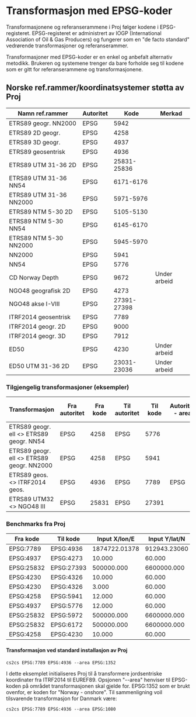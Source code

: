 # Transformasjon med EPSG-koder

Transformasjonene og referanserammene i Proj følger kodene i EPSG-registeret. EPSG-registeret er administrert av IOGP (International Association of Oil & Gas Producers) og fungerer som en "de facto standard" vedrørende transformasjoner og referanserammer.

Transformasjoner med EPSG-koder er en enkel og anbefalt alternativ metodikk. Brukeren og systemene trenger da bare forholde seg til kodene som er gitt for referanserammene og transformasjonene.		


## Norske ref.rammer/koordinatsystemer støtta av Proj

| Namn ref.rammer         | Autoritet | Kode        | Merkad       |
| ----------------------- | --------- | ----------- | ------------ |
| ETRS89 geogr. NN2000    | EPSG      | 5942        |              |
| ETRS89 2D geogr.        | EPSG      | 4258        |              |
| ETRS89 3D geogr.        | EPSG      | 4937        |              |
| ETRS89 geosentrisk      | EPSG      | 4936        |              |
| ETRS89 UTM 31-36 2D     | EPSG      | 25831-25836 |              |
| ETRS89 UTM 31-36 NN54   | EPSG      | 6171-6176   |              |
| ETRS89 UTM 31-36 NN2000 | EPSG      | 5971-5976   |              |
| ETRS89 NTM 5-30 2D      | EPSG      | 5105-5130   |              |
| ETRS89 NTM 5-30 NN54    | EPSG      | 6145-6170   |              |
| ETRS89 NTM 5-30 NN2000  | EPSG      | 5945-5970   |              |
| NN2000                  | EPSG      | 5941        |              |
| NN54                    | EPSG      | 5776        |              |
| CD Norway Depth         | EPSG      | 9672        | Under arbeid |
| NGO48 geografisk 2D     | EPSG      | 4273        |              |
| NGO48 akse I-VIII       | EPSG      | 27391-27398 |              |
| ITRF2014 geosentrisk    | EPSG      | 7789        |              |
| ITRF2014 geogr. 2D      | EPSG      | 9000        |              |
| ITRF2014 geogr. 3D      | EPSG      | 7912        |              |
| ED50                    | EPSG      | 4230        | Under arbeid |
| ED50 UTM 31-36 2D       | EPSG      | 23031-23036 | Under arbeid |


### Tilgjengelig transformasjoner (eksempler)

| Transformasjon                            | Fra autoritet | Fra kode | Til autoritet | Til kode | Autoritet - area | Kode - area |
| ----------------------------------------- | ------------- | -------- | ------------- | -------- | ---------------- | ----------- |
| ETRS89 geogr. ell <> ETRS89 geogr. NN54   | EPSG          | 4258     | EPSG          | 5776     |                  |             |
| ETRS89 geogr. ell <> ETRS89 geogr. NN2000 | EPSG          | 4258     | EPSG          | 5941     |                  |             |
| ETRS89 geos. <> ITRF2014 geos.            | EPSG          | 4936     | EPSG          | 7789     | EPSG             | 1352        |
| ETRS89 UTM32 <> NGO48 III                 | EPSG          | 25831    | EPSG          | 27391    |                  |             |


### Benchmarks fra Proj

| Fra kode   | Til kode   | Input X/lon/E  | Input Y/lat/N | Input Z/h/H    | Epoke    | Output X/lon/E  | Output Y/lat/N  | Output Z/h/H    | Områdekode |
| ---------- | ---------- | -------------- | ------------- | -------------- | -------- | --------------- | --------------- | ----------------| ---------- | 
|  EPSG:7789 |  EPSG:4936 |  1874722.01378 |  912943.23060 |  6007499.79547 |  2020.00 |  1874722.639045 |   912942.995053 |  6007499.589109 |          - |
|  EPSG:4937 |  EPSG:4273 |         10.000 |        60.000 |              - |        - | 10.004772119609 | 59.999247563843 |               - |          - |
| EPSG:25832 | EPSG:27393 |     500000.000 |   6600000.000 |              - |        - |     -97197.1595 |     172511.9003 |               - |          - |
|  EPSG:4230 |  EPSG:4326 |         10.000 |        60.000 |              - |        - |  9.998594123185 | 59.999544266822 |               - |          - |
|  EPSG:4230 |  EPSG:4326 |          3.000 |        60.000 |              - |        - |  2.998327769141 | 59.999460761204 |               - |          - |
|  EPSG:4258 |  EPSG:5941 |         12.000 |        60.000 |        100.000 |        - |          12.000 |          60.000 |       64.266998 |          - |
|  EPSG:4937 |  EPSG:5776 |         12.000 |        60.000 |        100.000 |        - |          12.000 |          60.000 |       64.054001 |          - |
| EPSG:25832 |  EPSG:5972 |     500000.000 |   6600000.000 |        100.000 |        - |      500000.000 |     6600000.000 |       58.042431 |          - |
| EPSG:25832 |  EPSG:6172 |     500000.000 |   6600000.000 |        100.000 |        - |      500000.000 |     6600000.000 |       58.039824 |          - |
|  EPSG:4258 |  EPSG:4230 |         10.000 |        60.000 |              - |        - | 10.001392846773 | 60.000445365016 |               - |  EPSG:1182 |


#### Transformasjon ved standard installasjon av Proj

``cs2cs EPSG:7789 EPSG:4936 --area EPSG:1352``

I dette eksemplet initialiseres Proj til å transformere jordsentriske koordinater fra ITRF2014 til EUREF89. Opsjonen "--area" henviser til EPSG-koden på området transformasjonen skal gjelde for. EPSG:1352 som er brukt ovenfor, er koden for "Norway - onshore". Til sammenligning  voil tilsvarende transformasjon for Danmark være:

``cs2cs EPSG:7789 EPSG:4936 --area EPSG:1080``		
